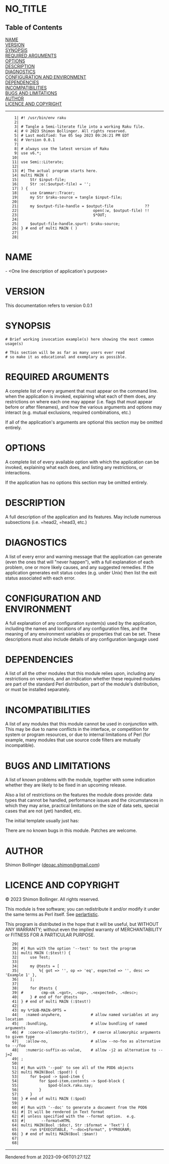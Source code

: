 # NO_TITLE
>
## Table of Contents
[NAME](#name)  
[VERSION](#version)  
[SYNOPSIS](#synopsis)  
[REQUIRED ARGUMENTS](#required-arguments)  
[OPTIONS](#options)  
[DESCRIPTION](#description)  
[DIAGNOSTICS](#diagnostics)  
[CONFIGURATION AND ENVIRONMENT](#configuration-and-environment)  
[DEPENDENCIES](#dependencies)  
[INCOMPATIBILITIES](#incompatibilities)  
[BUGS AND LIMITATIONS](#bugs-and-limitations)  
[AUTHOR](#author)  
[LICENCE AND COPYRIGHT](#licence-and-copyright)  

----
```
    1| #! /usr/bin/env raku
    2| 
    3| # Tangle a Semi-literate file into a working Raku file.
    4| # © 2023 Shimon Bollinger. All rights reserved.
    5| # Last modified: Tue 05 Sep 2023 09:26:21 PM EDT
    6| # Version 0.0.1
    7| 
    8| # always use the latest version of Raku
    9| use v6.*;
   10| 
   11| use Semi::Literate;
   12| 
   13| #| The actual program starts here.
   14| multi MAIN (
   15|     Str $input-file;
   16|     Str :o(:$output-file) = '';
   17| ) {
   18|     use Grammar::Tracer;
   19|     my Str $raku-source = tangle $input-file;
   20| 
   21|     my $output-file-handle = $output-file              ??
   22|                                 open(:w, $output-file) !!
   23|                                 $*OUT;
   24| 
   25|     $output-file-handle.spurt: $raku-source;
   26| } # end of multi MAIN ( )
   27| 
   28| 

```
# NAME
<application name> - <One line description of application's purpose>

# VERSION
This documentation refers to <application name> version 0.0.1

# SYNOPSIS
```
# Brief working invocation example(s) here showing the most common usage(s)

# This section will be as far as many users ever read
# so make it as educational and exemplary as possible.
```
# REQUIRED ARGUMENTS
A complete list of every argument that must appear on the command line. when the application is invoked, explaining what each of them does, any restrictions on where each one may appear (i.e. flags that must appear before or after filenames), and how the various arguments and options may interact (e.g. mutual exclusions, required combinations, etc.)

If all of the application's arguments are optional this section may be omitted entirely.

# OPTIONS
A complete list of every available option with which the application can be invoked, explaining what each does, and listing any restrictions, or interactions.

If the application has no options this section may be omitted entirely.

# DESCRIPTION
A full description of the application and its features. May include numerous subsections (i.e. =head2, =head3, etc.)

# DIAGNOSTICS
A list of every error and warning message that the application can generate (even the ones that will "never happen"), with a full explanation of each problem, one or more likely causes, and any suggested remedies. If the application generates exit status codes (e.g. under Unix) then list the exit status associated with each error.

# CONFIGURATION AND ENVIRONMENT
A full explanation of any configuration system(s) used by the application, including the names and locations of any configuration files, and the meaning of any environment variables or properties that can be set. These descriptions must also include details of any configuration language used

# DEPENDENCIES
A list of all the other modules that this module relies upon, including any restrictions on versions, and an indication whether these required modules are part of the standard Perl distribution, part of the module's distribution, or must be installed separately.

# INCOMPATIBILITIES
A list of any modules that this module cannot be used in conjunction with. This may be due to name conflicts in the interface, or competition for system or program resources, or due to internal limitations of Perl (for example, many modules that use source code filters are mutually incompatible).

# BUGS AND LIMITATIONS
A list of known problems with the module, together with some indication whether they are likely to be fixed in an upcoming release.

Also a list of restrictions on the features the module does provide: data types that cannot be handled, performance issues and the circumstances in which they may arise, practical limitations on the size of data sets, special cases that are not (yet) handled, etc.

The initial template usually just has:

There are no known bugs in this module. Patches are welcome.

# AUTHOR
Shimon Bollinger (deoac.shimon@gmail.com)

# LICENCE AND COPYRIGHT
© 2023 Shimon Bollinger. All rights reserved.

This module is free software; you can redistribute it and/or modify it under the same terms as Perl itself. See [perlartistic](http://perldoc.perl.org/perlartistic.html).

This program is distributed in the hope that it will be useful, but WITHOUT ANY WARRANTY; without even the implied warranty of MERCHANTABILITY or FITNESS FOR A PARTICULAR PURPOSE.

```
   29| 
   30| #| Run with the option '--test' to test the program
   31| multi MAIN (:$test!) {
   32|     use Test;
   33| 
   34|     my @tests = [
   35|         %{ got => '', op => 'eq', expected => '', desc => 'Example 1' },
   36|     ];
   37| 
   38|     for @tests {
   39| #        cmp-ok .<got>, .<op>, .<expected>, .<desc>;
   40|     } # end of for @tests
   41| } # end of multi MAIN (:$test!)
   42| 
   43| my %*SUB-MAIN-OPTS =
   44|   :named-anywhere,             # allow named variables at any location
   45|   :bundling,                   # allow bundling of named arguments
   46| #  :coerce-allomorphs-to(Str),  # coerce allomorphic arguments to given type
   47|   :allow-no,                   # allow --no-foo as alternative to --/foo
   48|   :numeric-suffix-as-value,    # allow -j2 as alternative to --j=2
   49| ;
   50| 
   51| #| Run with '--pod' to see all of the POD6 objects
   52| multi MAIN(Bool :$pod!) {
   53|     for $=pod -> $pod-item {
   54|         for $pod-item.contents -> $pod-block {
   55|             $pod-block.raku.say;
   56|         }
   57|     }
   58| } # end of multi MAIN (:$pod)
   59| 
   60| #| Run with '--doc' to generate a document from the POD6
   61| #| It will be rendered in Text format
   62| #| unless specified with the --format option.  e.g.
   63| #|       --format=HTML
   64| multi MAIN(Bool :$doc!, Str :$format = 'Text') {
   65|     run $*EXECUTABLE, "--doc=$format", $*PROGRAM;
   66| } # end of multi MAIN(Bool :$man!)
   67| 
   68| 

```






----
Rendered from  at 2023-09-06T01:27:12Z
